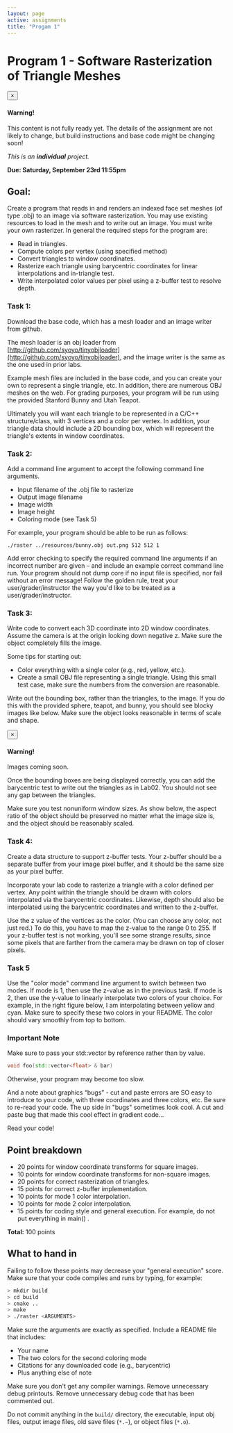 ```yaml
---
layout: page
active: assignments
title: "Progam 1"
---
```


# Program 1 - Software Rasterization of Triangle Meshes


<div class="alert alert-dismissible alert-danger">
  <button type="button" class="close" data-dismiss="alert">&times;</button>
  <h4>Warning!</h4>
  <p>
    This content is not fully ready yet.
    The details of the assignment are not likely to change, but build instructions and base code might be changing soon!
  </p>
</div>


*This is an **individual** project.*

**Due: Saturday, September 23rd 11:55pm**

## Goal:

Create a program that reads in and renders an indexed face set meshes (of type .obj) to an image via software rasterization.
You may use existing resources to load in the mesh and to write out an image.
You must write your own rasterizer.
In general the required steps for the program are:

- Read in triangles.
- Compute colors per vertex (using specified method)
- Convert triangles to window coordinates.
- Rasterize each triangle using barycentric coordinates for linear interpolations and in-triangle test.
- Write interpolated color values per pixel using a z-buffer test to resolve depth.


### Task 1:

Download the base code, which has a mesh loader and an image writer from github.

The mesh loader is an obj loader from [http://github.com/syoyo/tinyobjloader](http://github.com/syoyo/tinyobjloader),
and the image writer is the same as the one used in prior labs.

Example mesh files are included in the base code, and you can create your own to represent a single triangle, etc.
In addition, there are numerous OBJ meshes on the web.
For grading purposes, your program will be run using the provided Stanford Bunny and Utah Teapot.

Ultimately you will want each triangle to be represented in a C/C++ structure/class, with 3 vertices and a color per vertex.
In addition, your triangle data should include a 2D bounding box, which will represent the triangle's extents in window coordinates.

### Task 2:

Add a command line argument to accept the following command line arguments.

- Input filename of the .obj file to rasterize
- Output image filename
- Image width
- Image height
- Coloring mode (see Task 5)

For example, your program should be able to be run as follows:

    ./raster ../resources/bunny.obj out.png 512 512 1

Add error checking to specify the required command line arguments if an incorrect number are given –
and include an example correct command line run.
Your program should not dump core if no input file is specified, nor fail without an error message!
Follow the golden rule, treat your user/grader/instructor the way you'd like to be treated as a user/grader/instructor.

### Task 3:

Write code to convert each 3D coordinate into 2D window coordinates.
Assume the camera is at the origin looking down negative z.
Make sure the object completely fills the image.

Some tips for starting out:

- Color everything with a single color (e.g., red, yellow, etc.).
- Create a small OBJ file representing a single triangle.
  Using this small test case, make sure the numbers from the conversion are reasonable.

Write out the bounding box, rather than the triangles, to the image.
If you  do this with the provided sphere, teapot, and bunny, you should see blocky images like below.
Make sure the object looks reasonable in terms of scale and shape.

<div class="alert alert-dismissible alert-warning">
  <button type="button" class="close" data-dismiss="alert">&times;</button>
  <h4>Warning!</h4>
  <p>
    Images coming soon.
  </p>
</div>

Once the bounding boxes are being displayed correctly, you can add the barycentric test to write out the triangles as in Lab02.
You should not see any gap between the triangles.

Make sure you test nonuniform window sizes.
As show below, the aspect ratio of the object should be preserved no matter what the image size is,
and the object should be reasonably scaled.


### Task 4:

Create a data structure to support z-buffer tests.
Your z-buffer should be a separate buffer from your image pixel buffer, and it should be the same size as your pixel buffer.

Incorporate your lab code to rasterize a triangle with a color defined per vertex.
Any point within the triangle should be drawn with colors interpolated via the barycentric coordinates.
Likewise, depth should also be interpolated using the barycentric coordinates and written to the z-buffer.

Use the z value of the vertices as the color.
(You can choose any color, not just red.)
To do this, you have to map the z-value to the range 0 to 255.
If your z-buffer test is not working, you'll see some strange results,
since some pixels that are farther from the camera may be drawn on top of closer pixels.


### Task 5

Use the "color mode" command line argument to switch between two modes.
If mode is 1, then use the z-value as in the previous task.
If mode is 2, then use the y-value to linearly interpolate two colors of your choice.
For example, in the right figure below, I am interpolating between yellow and cyan.
Make sure to specify these two colors in your README.
The color should vary smoothly from top to bottom.


### Important Note

Make sure to pass your std::vector by reference rather than by value.

```cpp
void foo(std::vector<float> & bar)
```

Otherwise, your program may become too slow.

And a note about graphics “bugs” - cut and paste errors are SO easy to introduce to your code,
with three coordinates and three colors, etc.
Be sure to re-read your code.
The up side in "bugs" sometimes look cool.
A cut and paste bug that made this cool effect in gradient code...

Read your code!



## Point breakdown

- 20 points for window coordinate transforms for square images.
- 10 points for window coordinate transforms for non-square images.
- 20 points for correct rasterization of triangles.
- 15 points for correct z-buffer implementation.
- 10 points for mode 1 color interpolation.
- 10 points for mode 2 color interpolation.
- 15 points for coding style and general execution. For example, do not put everything in main() .

**Total:** 100 points

## What to hand in

Failing to follow these points may decrease your "general execution" score.
Make sure that your code compiles and runs by typing, for example:

```bash
> mkdir build
> cd build
> cmake ..
> make
> ./raster <ARGUMENTS>
```

Make sure the arguments are exactly as specified.
Include a README file that includes:

- Your name
- The two colors for the second coloring mode
- Citations for any downloaded code (e.g., barycentric)
- Plus anything else of note

Make sure you don't get any compiler warnings.
Remove unnecessary debug printouts.
Remove unnecessary debug code that has been commented out.

Do not commit anything in the `build/` directory, the executable, input obj files,
output image files, old save files (`*.~`), or object files (`*.o`).
